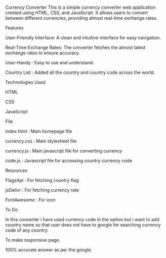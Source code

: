 Currency Converter
This is a simple currency converter web application created using HTML, CSS, and JavaScript. It allows users to convert between different currencies, providing almost real-time exchange rates.


Features

User-Friendly Interface: A clean and intuitive interface for easy navigation.

Real-Time Exchange Rates: The converter fetches the almost latest exchange rates to ensure accuracy.

User-Handy : Easy to use and understand.

Country List : Added all the country and country code across the world.



Technologies Used

HTML

CSS

JavaScript



File

index.html : Main homepage file

currency.css : Main stylesheet file

currency.js : Main javascript file for converting currency

code.js : Javascript file for accessing country currency code



Resources

FlagsApi : For fetching country flag

jsDelivr : For fetching currency rate

FontAwesome : For icon



To Do

In this converter i have used currency code in the option but i want to add country name so that user does not have to google for searching currency code of any country.

To make responsive page.

100% accurate answer as per the google.
